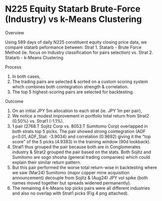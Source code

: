 # N225 Equity Statarb Brute-Force (Industry) vs k-Means Clustering
Overview

Using 589 days of daily N225 constituent equity closing price data, we compare statarb peformance between: 
Strat 1. Statarb - Brute Force Method (ie. focus on Industry classification for pairs selection) vs.
Strat 2. Statarb - k-Means Clustering

Process
1. In both cases,
2. The trading pairs are selected & sorted on a custom scoring system which combines both cointegration strength & correlation.
3. The top 5 highest-scoring pairs are selected for backtesting.

Outcome 
1. On an initial JPY 5m allocation to each strat (ie. JPY 1m per pair),
2. We notice a modest improvement in portfolio total return from Strat2 (0.50%) vs. Strat1 (-1.1%).
3. 1 pair (2768.T Sojitz Corp vs. 8053.T Sumitomo Corp) overlapped in both strats top 5 picks. The pair showed strong cointegration (ADF p<0.01, ADF_Stat: -3.9034) and correlation (0.9692) giving it the "top score" of the 5 picks (4.9383) in the training window (90d lookback).
4. Strat1 thus grouped the pair because both are in Conglomerates industry & Strat2 grouped the pair based on the stats. Both Sojitz and Sumitomo are sogo shosha (general trading companies) which could explain their similar return pattern.
5. But this pair performed the worse total return-wise in backtesting where we saw (Mar24) Sumitomo (major copper mine acquisition announcement) decouple from Sojitz & (Aug24) JPY vol spike (both names moved together but spreads widened permanently). 
6. The remaining 4 k-Means top picks pairs were all different industries and also no overlap with Strat1 picks (Fig 4 png attached).
 

